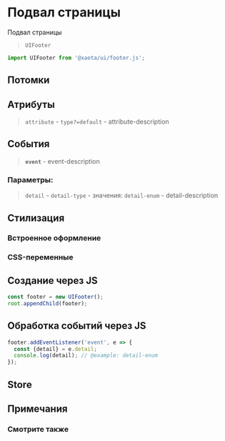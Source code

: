 # Подвал страницы
Подвал страницы

> `UIFooter`

```javascript
import UIFooter from '@xaota/ui/footer.js';
```

<ui-html>
  <ui-footer></ui-footer>
</ui-html>

## Потомки


## Атрибуты

> `attribute` - `type?=default` - attribute-description

## События

> __`event`__ - event-description

### Параметры:

> `detail` - `detail-type` - значения: `detail-enum` - detail-description

## Стилизация

### Встроенное оформление

### CSS-переменные

## Создание через JS

```javascript
const footer = new UIFooter();
root.appendChild(footer);
```

## Обработка событий через JS

```javascript
footer.addEventListener('event', e => {
  const {detail} = e.detail;
  console.log(detail); // @example: detail-enum
});
```

## Store

## Примечания

### Смотрите также
